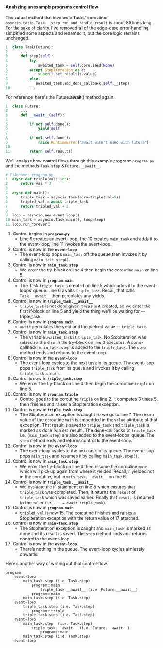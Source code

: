 #### Analyzing an example programs control flow

The actual method that invokes a Tasks' coroutine: `asyncio.tasks.Task.__step_run_and_handle_result` is about 80 lines long. For the sake of clarity, I've removed all of the edge-case error-handling, simplified some aspects and renamed it, but the core logic remains unchanged.

```python
1  class Task(Future):
2      ...
3      def step(self):
4          try:
5              awaited_task = self.coro.send(None)
6          except StopIteration as e:
7              super().set_result(e.value)
8          else:
9             awaited_task.add_done_callback(self.__step)
10         ...
```

For reference, here's the Future.__await__() method again.
```python
1  class Future:
2      ...    
3      def __await__(self):
4      
5          if not self.done():
6              yield self
7        
8          if not self.done():
9              raise RuntimeError("await wasn't used with future")
10        
11         return self.result()
```

We'll analyze how control flows through this example program: `program.py` and the methods `Task.step` & `Future.__await__`.

```python
# Filename: program.py
1  async def triple(val: int):
2      return val * 3
3
4  async def main():
5      triple_task = asyncio.Task(coro=triple(val=5))
6      tripled_val = await triple_task
7      return tripled_val + 2
8
9  loop = asyncio.new_event_loop()
10 main_task = asyncio.Task(main(), loop=loop)
11 loop.run_forever()
```

1. Control begins in **`program.py`** 
    * Line 9 creates an event-loop, line 10 creates `main_task` and adds it to the event-loop, line 11 invokes the event-loop. 
1. Control is now in the **`event-loop`**
    * The event-loop pops `main_task` off the queue then invokes it by calling `main_task.step()`. 
1. Control is now in **`main_task.step`**
    * We enter the try-block on line 4 then begin the coroutine `main` on line 5. 
1. Control is now in **`program.main`**
    * The Task `triple_task` is created on line 5 which adds it to the event-loops' queue. Line 6 awaits `triple_task`. Recall, that calls `Task.__await__` then percolates any yields.
1. Control is now in **`triple_task.__await__`**
    * `triple_task` is not done given it was just created, so we enter the first if-block on line 5 and yield the thing we'll
    be waiting for -- triple_task.
1. Control is now in **`program.main`**
    * `await` percolates the yield and the yielded value -- `triple_task`.
1. Control is now in **`main_task.step`**
    * The variable `awaited_task` is `triple_task`. No StopIteration was raised so the else in the try-block on line 8 executes. A done-callback: `main_task.step` is added to the `triple_task`. The `step` method ends and returns to the event-loop.
1. Control is now in the **`event-loop`**
    * The event-loop cycles to the next task in its queue. The event-loop pops `triple_task` from its queue and invokes it by calling `triple_task.step()`.
1. Control is now in **`triple_task.step`**
    * We enter the try-block on line 4 then begin the coroutine `triple` on line 5. 
1. Control is now in **`program.triple`**
    * Control goes to the coroutine `triple` on line 2. It computes 3 times 5, then finishes and raises a StopIteration exception.
1. Control is now in **`triple_task.step`**
    * The StopIteration exception is caught so we go to line 7. The return value of the coroutine `main` is embedded in the `value` attribute of that exception. That result is saved to `triple_task` and `triple_task` is marked as done (via set_result). The done-callbacks of `triple_task` i.e. (`main_task.step`) are also added to the event-loops' queue. The `step` method ends and returns control to the event-loop.
1. Control is now in the **`event-loop`**
    * The event-loop cycles to the next task in its queue. The event-loop pops `main_task` and resumes it by calling `main_task.step()`.
1. Control is now in **`main_task.step`**
    * We enter the try-block on line 4 then resume the coroutine `main` which will pick up again from where it yielded. Recall,
    it yielded not in the coroutine, but in `main_task.__await__` on line 6.
1. Control is now in **`triple_task.__await__`**
    * We evaluate the if-statement on line 8 which ensures that `triple_task` was completed. Then, it returns the `result` of `triple_task` which was saved earlier. Finally that `result`
    is returned to the caller (i.e. `... = await triple_task`).
1. Control is now in **`program.main`** 
    * `tripled_val` is now 15. The coroutine finishes and raises a StopIteration exception with the return value of 17 attached.
1. Control is now in **`main-task.step`** 
    * The StopIteration exception is caught and `main_task` is marked as done and its result is saved. The `step` method ends and returns control to the event-loop.
1. Control is now in the **`event-loop`** 
    * There's nothing in the queue. The event-loop cycles aimlessly onwards.

Here's another way of writing out that control-flow. 
```
program
    event-loop
        main_task.step (i.e. Task.step)
            program::main
                triple_task.__await__ (i.e. Future.__await__)
            program::main
        main_task.step (i.e. Task.step)
    event-loop
        triple_task.step (i.e. Task.step)
            program::triple
        triple_task.step (i.e. Task.step)
    event-loop
        main_task.step  (i.e. Task.step)
            triple_task.__await__ (i.e. Future.__await__)
                program::main
        main_task.step (i.e. Task.step)
    event-loop
```